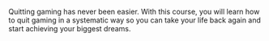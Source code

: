 Quitting gaming has never been easier. With this course, you will learn how to quit gaming in a systematic way so you can take your life back again and start achieving your biggest dreams. 

